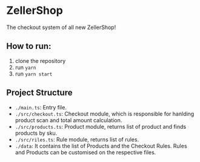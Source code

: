 # ZellerShop
The checkout system of all new ZellerShop!

## How to run:
1. clone the repository
2. run `yarn`
3. run `yarn start`


## Project Structure
- `./main.ts`: Entry file. 
- `./src/checkout.ts`: Checkout module, which is responsible for hanlding product scan and total amount calculation.
- `./src/products.ts`: Product module, returns list of product and finds products by sku.
- `./src/riles.ts`: Rule module, returns list of rules. 
- `./data`: It contains the list of Products and the Checkout Rules. Rules and Products can be customised on the respective files.
